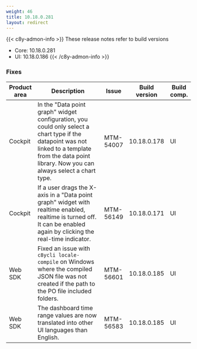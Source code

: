 ```yaml
---
weight: 46
title: 10.18.0.281
layout: redirect
---
```


{{< c8y-admon-info >}}
These release notes refer to build versions
- Core: 10.18.0.281
- UI: 10.18.0.186
{{< /c8y-admon-info >}}

### Fixes

<table>
<colgroup>
<col style="width: 15%;">
<col style="width:50%;">
<col style="width: 10%;">
<col style="width: 12%;">
<col style="width: 13%;">
</colgroup>
<thead><tr>
<th>
Product area</th>
<th>
Description</th>
<th>
Issue</th>
<th>
Build version</th>
<th>Build comp.</th>
</tr>
</thead><tbody>


<tr>
<td>Cockpit</td>
<td>In the "Data point graph" widget configuration, you could only select a chart type if the datapoint was not linked to a template from the data point library. Now you can always select a chart type.</td>
<td>MTM-54007</td>
<td>10.18.0.178</td>
<td>UI</td>
</tr>

<tr>
<td>Cockpit</td>
<td>If a user drags the X-axis in a "Data point graph" widget with realtime enabled, realtime is turned off. It can be enabled again by clicking the real-time indicator.</td>
<td>MTM-56149</td>
<td>10.18.0.171</td>
<td>UI</td>
</tr>

<tr>
<td>Web SDK</td>
<td>Fixed an issue with <code>c8ycli locale-compile</code> on Windows where the compiled JSON file was not created if the path to the PO file included folders.</td>
<td>MTM-56601</td>
<td>10.18.0.185</td>
<td>UI</td>
</tr>

<tr>
<td>Web SDK</td>
<td>The dashboard time range values are now translated into other UI languages than English.</td>
<td>MTM-56583</td>
<td>10.18.0.185</td>
<td>UI</td>
</tr>

</tbody></table>
